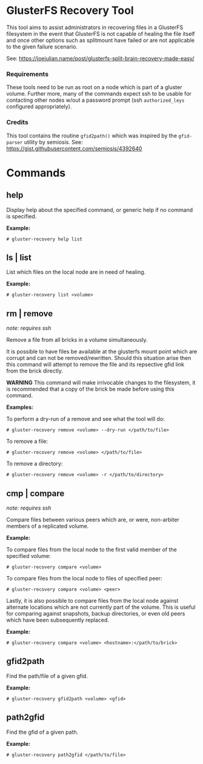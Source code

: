# GlusterFS Recovery Tool

This tool aims to assist administrators in recovering files in a GlusterFS
filesystem in the event that GlusterFS is not capable of healing the file
itself and once other options such as splitmount have failed or are not
applicable to the given failure scenario.

See: https://joejulian.name/post/glusterfs-split-brain-recovery-made-easy/

### Requirements
These tools need to be run as root on a node which is part of a gluster volume.
Further more, many of the commands expect ssh to be usable for contacting other
nodes w/out a password prompt (ssh `authorized_leys` configured appropriately).

### Credits
This tool contains the routine `gfid2path()` which was inspired by the
`gfid-parser` utility by semiosis. See: https://gist.githubusercontent.com/semiosis/4392640

# Commands

## help
Display help about the specified command, or generic help if no command is specified.

**Example:**
```
# gluster-recovery help list
```

## ls | list
List which files on the local node are in need of healing.

**Example:**
```
# gluster-recovery list <volume>
```

## rm | remove
*note: requires ssh*

Remove a file from all bricks in a volume simultaneously.

It is possible to have files be available at the glusterfs mount point which
are corrupt and can not be removed/rewritten.  Should this situation arise then
this command will attempt to remove the file and its repsective gfid link from
the brick directly.

**WARNING** This command will make irrivocable changes to the filesystem, it is
recommended that a copy of the brick be made before using this command.

**Examples:**

To perform a dry-run of a remove and see what the tool will do:
```
# gluster-recovery remove <volume> --dry-run </path/to/file>
```

To remove a file:
```
# gluster-recovery remove <volume> </path/to/file>
```

To remove a directory:
```
# gluster-recovery remove <volume> -r </path/to/directory>
```

## cmp | compare
*note: requires ssh*

Compare files between various peers which are, or were, non-arbiter members of a replicated volume.

**Example:**

To compare files from the local node to the first valid member of the specified volume:
```
# gluster-recovery compare <volume>
```

To compare files from the local node to files of specified peer:
```
# gluster-recovery compare <volume> <peer>
```

Lastly, it is also possible to compare files from the local node against
alternate locations which are not currently part of the volume.  This is useful
for comparing against snapshots, backup directories, or even old peers which
have been subsequently replaced.

**Example:**
```
# gluster-recovery compare <volume> <hostname>:</path/to/brick>
```

## gfid2path
Find the path/file of a given gfid.

**Example:**
```
# gluster-recovery gfid2path <volume> <gfid>
```

## path2gfid
Find the gfid of a given path.

**Example:**
```
# gluster-recovery path2gfid </path/to/file>
```

